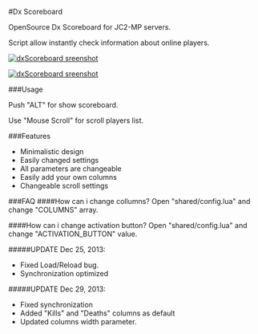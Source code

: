 #Dx Scoreboard

OpenSource Dx Scoreboard for JC2-MP servers. 

Script allow instantly check information about online players.


[![dxScoreboard sreenshot](https://dl.dropboxusercontent.com/s/8pz9wlf87b3ljh7/scoreboard.png?dl=1&token_hash=AAGhrLoy5b5WqlmoTei4TvqrRCnq6wgJ-2RATr1v9fI00Q)](https://github.com/Furdarius/dxScoreboard)

[![dxScoreboard sreenshot](https://dl.dropboxusercontent.com/s/1xrgvbehlfgrzyh/scoreboard2.png?dl=1&token_hash=AAHFXtSEGw90n_dyzkweqzFQGW0KMXZQHJMw0qV5aauVSg)](https://github.com/Furdarius/dxScoreboard)

###Usage

Push "ALT" for show scoreboard.

Use "Mouse Scroll" for scroll players list.


###Features

* Minimalistic design
* Easily changed settings
* All parameters are changeable
* Easily add your own columns
* Changeable scroll settings


###FAQ
####How can i change collumns?
Open "shared/config.lua" and change "COLUMNS" array.

####How can i change activation button?
Open "shared/config.lua" and change "ACTIVATION_BUTTON" value.




#####UPDATE Dec 25, 2013:
* Fixed Load/Reload bug.
* Synchronization optimized

#####UPDATE Dec 29, 2013:
* Fixed synchronization
* Added "Kills" and "Deaths" columns as default
* Updated columns width parameter.